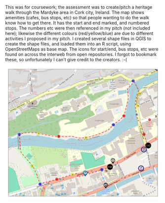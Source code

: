 This was for coursework; the assessment was to create/pitch a heritage walk through the Mardyke area in Cork city, Ireland. The map shows amenities (cafes, bus stops, etc) so that people wanting to do the walk know how to get there. It has the start and end marked, and numbered stops. The numbers etc were then referenced in my pitch (not included here); likewise the different colours (red/yellow/blue) are due to different activities I proposed in my pitch. I created several shape files in QGIS to create the shape files, and loaded them into an R script, using OpenStreetMaps as base map. The icons for start/end, bus stops, etc were found on across the interweb from open repositories. I forgot to bookmark these, so unfortunately I can't give credit to the creators. :-(

![Map of the Mardyke area in Cork city, with a heritage walk drawn on top of it](heritage_walk.png?raw=true "Mardyke Heritage Walk")
